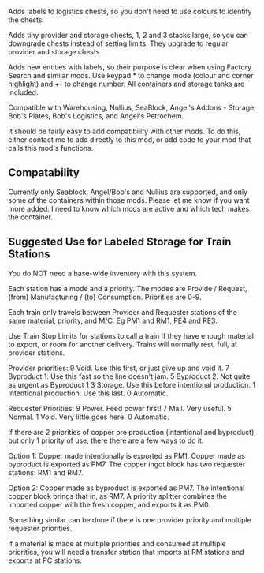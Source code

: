 Adds labels to logistics chests, so you don't need to use colours to identify the chests.

Adds tiny provider and storage chests, 1, 2 and 3 stacks large, so you can downgrade chests instead of setting limits. They upgrade to regular provider and storage chests.

Adds new entities with labels, so their purpose is clear when using Factory Search and similar mods. Use keypad * to change mode (colour and corner highlight) and +- to change number. All containers and storage tanks are included.

Compatible with Warehousing, Nullius, SeaBlock, Angel's Addons - Storage, Bob's Plates, Bob's Logistics, and Angel's Petrochem.

It should be fairly easy to add compatibility with other mods. To do this, either contact me to add directly to this mod, or add code to your mod that calls this mod's functions.

## Compatability

Currently only Seablock, Angel/Bob's and Nullius are supported, and only some of the containers within those mods. Please let me know if you want more added. I need to know which mods are active and which tech makes the container.
	
## Suggested Use for Labeled Storage for Train Stations

You do NOT need a base-wide inventory with this system.

Each station has a mode and a priority. The modes are Provide / Request, (from) Manufacturing / (to) Consumption. Priorities are 0-9.

Each train only travels between Provider and Requester stations of the same material, priority, and M/C. Eg PM1 and RM1, PE4 and RE3.

Use Train Stop Limits for stations to call a train if they have enough material to export, or room for another delivery. Trains will normally rest, full, at provider stations.

Provider priorities:
9 Void. Use this first, or just give up and void it.
7 Byproduct 1. Use this fast so the line doesn't jam.
5 Byproduct 2. Not quite as urgent as Byproduct 1
3 Storage. Use this before intentional production.
1 Intentional production. Use this last.
0 Automatic.

Requester Priorities:
9 Power. Feed power first!
7 Mall. Very useful.
5 Normal.
1 Void. Very little goes here.
0 Automatic.

If there are 2 priorities of copper ore production (intentional and byproduct), but only 1 priority of use, there there are a few ways to do it.

Option 1: Copper made intentionally is exported as PM1. Copper made as byproduct is exported as PM7. The copper ingot block has two requester stations: RM1 and RM7.

Option 2: Copper made as byproduct is exported as PM7. The intentional copper block brings that in, as RM7. A priority splitter combines the imported copper with the fresh copper, and exports it as PM0.

Something similar can be done if there is one provider priority and multiple requester priorities.

If a material is made at multiple priorities and consumed at multiple priorities, you will need a transfer station that imports at RM stations and exports at PC stations.
